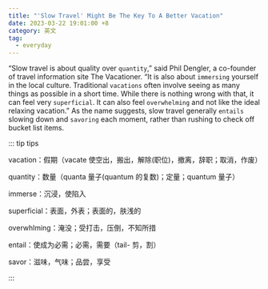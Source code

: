 ```yaml
---
title: "'Slow Travel' Might Be The Key To A Better Vacation"
date: 2023-03-22 19:01:00 +8
category: 英文
tag:
  - everyday
---
```


“Slow travel is about quality over `quantity`,” said Phil Dengler, a co-founder of travel information site The Vacationer. “It is also about `immersing` yourself in the local culture. Traditional `vacations` often involve seeing as many things as possible in a short time. While there is nothing wrong with that, it can feel very `superficial`. It can also feel `overwhelming` and not like the ideal relaxing vacation.” As the name suggests, slow travel generally `entails` slowing down and `savoring` each moment, rather than rushing to check off bucket list items.

::: tip tips

vacation：假期（vacate 使空出，搬出，解除(职位)，撤离，辞职；取消，作废）

quantity：数量（quanta 量子(quantum 的复数)；定量；quantum 量子）

immerse：沉浸，使陷入

superficial：表面，外表；表面的，肤浅的

overwhlming：淹没；受打击，压倒，不知所措

entail：使成为必需；必需，需要（tail- 剪，割）

savor：滋味，气味；品尝，享受

:::
